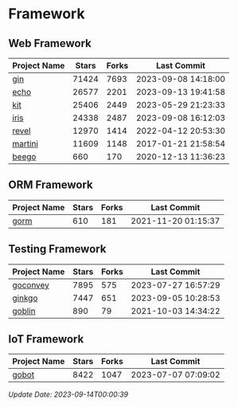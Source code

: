 # Framework

## Web Framework
| Project Name | Stars | Forks | Last Commit |
| ------------ | ----- | ----- | ----------- |
| [gin](https://github.com/gin-gonic/gin) | 71424 | 7693 | 2023-09-08 14:18:00 |
| [echo](https://github.com/labstack/echo) | 26577 | 2201 | 2023-09-13 19:41:58 |
| [kit](https://github.com/go-kit/kit) | 25406 | 2449 | 2023-05-29 21:23:33 |
| [iris](https://github.com/kataras/iris) | 24338 | 2487 | 2023-09-08 16:12:03 |
| [revel](https://github.com/revel/revel) | 12970 | 1414 | 2022-04-12 20:53:30 |
| [martini](https://github.com/go-martini/martini) | 11609 | 1148 | 2017-01-21 21:58:54 |
| [beego](https://github.com/astaxie/beego) | 660 | 170 | 2020-12-13 11:36:23 |

## ORM Framework
| Project Name | Stars | Forks | Last Commit |
| ------------ | ----- | ----- | ----------- |
| [gorm](https://github.com/jinzhu/gorm) | 610 | 181 | 2021-11-20 01:15:37 |

## Testing Framework
| Project Name | Stars | Forks | Last Commit |
| ------------ | ----- | ----- | ----------- |
| [goconvey](https://github.com/smartystreets/goconvey) | 7895 | 575 | 2023-07-27 16:57:29 |
| [ginkgo](https://github.com/onsi/ginkgo) | 7447 | 651 | 2023-09-05 10:28:53 |
| [goblin](https://github.com/franela/goblin) | 890 | 79 | 2021-10-03 14:34:22 |

## IoT Framework
| Project Name | Stars | Forks | Last Commit |
| ------------ | ----- | ----- | ----------- |
| [gobot](https://github.com/hybridgroup/gobot) | 8422 | 1047 | 2023-07-07 07:09:02 |

*Update Date: 2023-09-14T00:00:39*